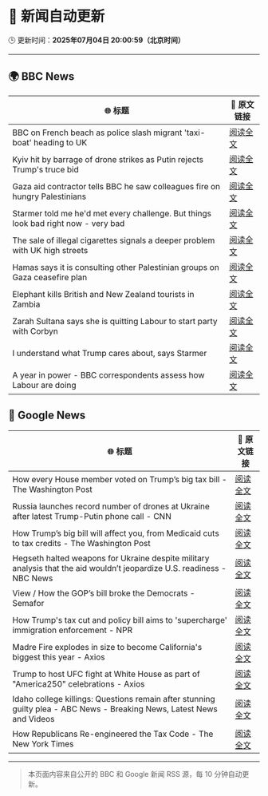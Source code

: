 # 🧠 新闻自动更新

🕒 更新时间：**2025年07月04日 20:00:59（北京时间）**

---

## 🌍 BBC News

| 🌐 标题 | 🔗 原文链接 |
|--------|-------------|
| BBC on French beach as police slash migrant 'taxi-boat' heading to UK | [阅读全文](https://www.bbc.com/news/articles/c5ygjjxjlplo) |
| Kyiv hit by barrage of drone strikes as Putin rejects Trump's truce bid | [阅读全文](https://www.bbc.com/news/articles/cx2g3qvz0pvo) |
| Gaza aid contractor tells BBC he saw colleagues fire on hungry Palestinians | [阅读全文](https://www.bbc.com/news/articles/cnvmry71q5yo) |
| Starmer told me he'd met every challenge. But things look bad right now - very bad | [阅读全文](https://www.bbc.com/news/articles/ckg5dgr4mepo) |
| The sale of illegal cigarettes signals a deeper problem with UK high streets | [阅读全文](https://www.bbc.com/news/articles/cy9097lwxg9o) |
| Hamas says it is consulting other Palestinian groups on Gaza ceasefire plan | [阅读全文](https://www.bbc.com/news/articles/cnvmrmvp98go) |
| Elephant kills British and New Zealand tourists in Zambia | [阅读全文](https://www.bbc.com/news/articles/cp86jkdn838o) |
| Zarah Sultana says she is quitting Labour to start party with Corbyn | [阅读全文](https://www.bbc.com/news/articles/cwyel9kgdvdo) |
| I understand what Trump cares about, says Starmer | [阅读全文](https://www.bbc.com/news/articles/cq8ze23vx4po) |
| A year in power - BBC correspondents assess how Labour are doing | [阅读全文](https://www.bbc.com/news/articles/crenvyrnv33o) |

## 📰 Google News

| 🌐 标题 | 🔗 原文链接 |
|--------|-------------|
| How every House member voted on Trump’s big tax bill - The Washington Post | [阅读全文](https://news.google.com/rss/articles/CBMikwFBVV95cUxOR3F1a2xLcWk1TUlJelFZYXdQMXlwc213Vy1mMHpwT29MdlJXVWRHcWpVM0g0Zno4YmlHc1VqOFVBczlocTlFclF1M2wxNW13dDhfQUtLemdoUzg2ekR4Ykd4b0NKbHFMMUFzWFhHWkhvY3pldjZybDFBd19sX09wazNnT1YxUWxWekFJMDZaWEdkdU0?oc=5) |
| Russia launches record number of drones at Ukraine after latest Trump-Putin phone call - CNN | [阅读全文](https://news.google.com/rss/articles/CBMijgFBVV95cUxQbjh2aG1pOWNaeHg3dGxzZTFYNGdjS2E4d3NDbTZidlpPOWJyeXBjQWhBRHFDVjVTY2plVUNMY0RPVE5vdVdOVVNxTk82S2Vza0piUWVpWmZhWjhxSEpDWnZyZm8xQW84emxlZmE4MzJNd3hGOVNfX2VXeTdaMEtOOEJ4VXhfd0xFRVJnMERR0gGTAUFVX3lxTE13ZTB1MktkdHpXRVM2eU5KWVd0Q2MyWDJLM1JFMHNHNlpJeWk1a2trckJCN3Uzc2JqNzdyaEJFS1FJV0xvVEZUM0VxZllRTWtJTDhLZmlSUm0tUkJsUnVJbTFnQ3VLRGZUNDlyVDZ6VlpMV2IwZ3FVSXRXS2t0c3lDUFVXa3R0aW03UGR0NW1EQXNxcw?oc=5) |
| How Trump’s big bill will affect you, from Medicaid cuts to tax credits - The Washington Post | [阅读全文](https://news.google.com/rss/articles/CBMimAFBVV95cUxNUHRpWGxNZl81OGJfU1M5MGhncFh2blZhTlZTX2ROVW82NHRpNzFIYWlJaWNRVks5Q2hMVnlzczg0R0lxWlNlb3dZbndFemVfRWJTUHVBcUlnanpDeEdXNmZ3UGtWcWtSWUZ6MThsX284TlFoT1NvdnpZcE8wTjRLR3dCOXFWSW5fbklqOTN4N1RmZXExYjFEdg?oc=5) |
| Hegseth halted weapons for Ukraine despite military analysis that the aid wouldn’t jeopardize U.S. readiness - NBC News | [阅读全文](https://news.google.com/rss/articles/CBMiuwFBVV95cUxPMUpnMFNJQVZuT1UyeXVRZ3FMZWp4NWlDNy1MNFlRa2JLekt0RmlUQnBXY0M5Y0lra0MxdHZmdm9FR2hYVVQ2bnBuZjFNd0hydUUtRURrY2ZheXdxcFVGSVliVWhxU292VUllNEhPd25KM3Y1ZlphS2hRQ21BcTNPNTZMcUxDU2gwcFZaZGNxaWdXY1pvbDA2UklFUlJfV0FkSDRuSmh4OUNxVGZ6T3RZSngzOUJibUZfaS1z0gFWQVVfeXFMTVh4bnlYcjNOVnJmTy1tZ21fcWU3OUxROW5LekZ1aE8zODFGT056Y1k1Wm1hV1FpeGpXWlpyY0lON2pIUHBQMzBsOFd6ekhXUFdwMGh5cnc?oc=5) |
| View / How the GOP’s bill broke the Democrats - Semafor | [阅读全文](https://news.google.com/rss/articles/CBMihwFBVV95cUxNM1lzR3R2c1JZSWNpT1kxMk14X2RDeHllS2hqWV94Nk1kVDBDYUx6LUZTTThUVGpSaW9YYUhxT0hsaHh4WG1XTGRPTlk3dXlVUlcyRncwb0lxOG5hTEdBSTluckh1YlFMUDloMlpwcGFWekFOQ1BfR1laTFBTcmw4anlRS2NOMGs?oc=5) |
| How Trump's tax cut and policy bill aims to 'supercharge' immigration enforcement - NPR | [阅读全文](https://news.google.com/rss/articles/CBMijAFBVV95cUxOZkVLVEJQQjJQaGNPNTY1T0I4OEJaREdfSnlQSHgyaG00dEtYbE16WUNyRGJGWlJQNktITlc2OXFNWThjX3p5NDV1bExSSWlCakVqVHQ0S29DeFBtUW5NZUY0ME10dDRBNEhtRHZ2TmpmTWZ0MXpWZ1BVQ1R0cWdMOGRLVnNwb0tVZE5pMQ?oc=5) |
| Madre Fire explodes in size to become California's biggest this year - Axios | [阅读全文](https://news.google.com/rss/articles/CBMidkFVX3lxTFBpSTBRcU1la09JNkZTUElPVzh2eV9Yc25jcDFkenVfUEg1STk2UzFldk1zaW5Jdzc5eFFVVjB1cEczSzExZGdyUkpIbXI5LUh2R1dGNU5MREc3dllFV09tODQ0cjlJem1aeUhCMDk4TWR6cGFiQ3c?oc=5) |
| Trump to host UFC fight at White House as part of "America250" celebrations - Axios | [阅读全文](https://news.google.com/rss/articles/CBMijAFBVV95cUxPenk2VGlNSVlFVDk4R0NLNFMxZ0kwVDUxQlBFRml6TmlTWkNRVjQzVmYtcWtsZXFlZlQ2aWRaOWpIZnJ0Tk5rN1ZKaEtXTzcxbXFfV3ZCWUMxSDh1LXk4UzVjZGRwaHJ6SVlhdDRCUGFiQWJkMzlrVDVybmhhY0htV0s1QVZLbGJfcWlrNw?oc=5) |
| Idaho college killings: Questions remain after stunning guilty plea - ABC News - Breaking News, Latest News and Videos | [阅读全文](https://news.google.com/rss/articles/CBMiqgFBVV95cUxPeERGMGhFZUdnYUEzTHB2MjFXTHdpLVZJd01jTC1DTHVPN2NkRWxGSGNtNnJ0ZGtHQWxCZVVZOC1TbVJ3QmZ4YklZN2R4WkdWYkZoVGY5TVhDLTN5Tks3Vk5UUjdKaTFqNVB5M1ZESXRTVHJBZnB2VEdIdF91Q2dLbnFRM0JOSVZ2RHY4a2t5TG1WZ014UThvUHMtYUNJWmpSaUotX2d2QmVCQdIBrwFBVV95cUxPYXVmR0FHYW5lWjFKcUZyald0ZllTRlZQUWhkbVFVaTNnNTRWakw2SVZvMWJ6bWxrd3VIZHlYQ21TUXlVekNWQkxSZDg2N0RqMXBLVkFUdE9BNTE3Y2pkQlBrUXVCOWZDMzJsUlJhRFNTQjlIRnVDNExtdDZITkZRbDFHMjZxREluNEN5WGNhNFdaTFhRMzJ1Qkpud2UyMUVDRkhvUmo3Y1ctYzMxa1lJ?oc=5) |
| How Republicans Re-engineered the Tax Code - The New York Times | [阅读全文](https://news.google.com/rss/articles/CBMihAFBVV95cUxOS2VkRXFJZm9kcl82YXY1bHM0eDVtRmNmNXBybWE4d1I1dW1PX0hjRlhLbG1HaVhCWjlzRTNSMWJIeFhxZnVmZEVHOXJZMnVLbTFDaGU5aHkxbzd0WG9HYUdRd1dDamVXTnhUV0lQektQYjlYMVJzWlBLc2ttd1dRRUR1N2M?oc=5) |

---
> 本页面内容来自公开的 BBC 和 Google 新闻 RSS 源，每 10 分钟自动更新。